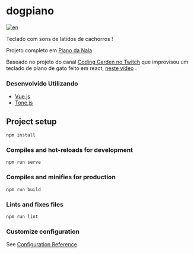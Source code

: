 # dogpiano
[![en](https://img.shields.io/badge/lang-en-red.svg)](https://github.com/Hadil-ForFunCode/dogpiano/blob/master/README.en.md)

Teclado com sons de latidos de cachorros !

Projeto completo em [Piano da Nala](https://nala-piano.herokuapp.com/)

Baseado no projeto do canal [Coding Garden no Twitch](https://www.twitch.tv/codinggarden) que improvisou um teclado de piano de gato feito em react, [neste vídeo](https://www.twitch.tv/videos/1124214913) .

### Desenvolvido Utilizando
- [Vue.js](https://vuejs.org/)
- [Tone.js](https://tonejs.github.io/)

## Project setup
```
npm install
```

### Compiles and hot-reloads for development
```
npm run serve
```

### Compiles and minifies for production
```
npm run build
```

### Lints and fixes files
```
npm run lint
```

### Customize configuration
See [Configuration Reference](https://cli.vuejs.org/config/).
